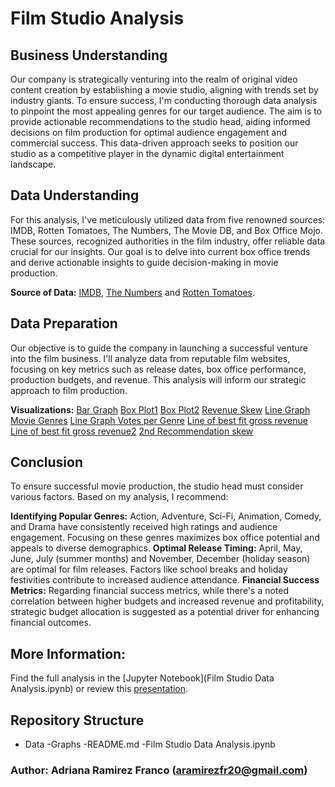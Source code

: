 # Film Studio Analysis

## Business Understanding
Our company is strategically venturing into the realm of original video content creation by establishing a movie studio, aligning with trends set by industry giants. To ensure success, I'm conducting thorough data analysis to pinpoint the most appealing genres for our target audience. The aim is to provide actionable recommendations to the studio head, aiding informed decisions on film production for optimal audience engagement and commercial success. This data-driven approach seeks to position our studio as a competitive player in the dynamic digital entertainment landscape.

## Data Understanding
For this analysis, I've meticulously utilized data from five renowned sources: IMDB, Rotten Tomatoes, The Numbers, The Movie DB, and Box Office Mojo. These sources, recognized authorities in the film industry, offer reliable data crucial for our insights. Our goal is to delve into current box office trends and derive actionable insights to guide decision-making in movie production.

**Source of Data:** [IMDB](https://www.imdb.com), [The Numbers](https://www.the-numbers.com) and [Rotten Tomatoes](https://www.rottentomatoes.com).

## Data Preparation
Our objective is to guide the company in launching a successful venture into the film business. I'll analyze data from reputable film websites, focusing on key metrics such as release dates, box office performance, production budgets, and revenue. This analysis will inform our strategic approach to film production.

**Visualizations:**
[Bar Graph](./Graphs/bargraph_month.png)
[Box Plot1](./Graphs/boxoffice_plot.png)
[Box Plot2](./Graphs/boxplot_grossrevenue.png)
[Revenue Skew](./Graphs/grossrevenue_barskew.png)
[Line Graph Movie Genres](./Graphs/line_rating_genre.png)
[Line Graph Votes per Genre](./Graphs/line_votes_genre.png)
[Line of best fit gross revenue](./Graphs/linefit_gross.png)
[Line of best fit gross revenue2](./Graphs/linefit_gross2.png)
[2nd Recommendation skew](./Graphs/rec2skew.png)

## Conclusion
To ensure successful movie production, the studio head must consider various factors. Based on my analysis, I recommend:

**Identifying Popular Genres:** Action, Adventure, Sci-Fi, Animation, Comedy, and Drama have consistently received high ratings and audience engagement. Focusing on these genres maximizes box office potential and appeals to diverse demographics.
**Optimal Release Timing:** April, May, June, July (summer months) and November, December (holiday season) are optimal for film releases. Factors like school breaks and holiday festivities contribute to increased audience attendance.
**Financial Success Metrics:** Regarding financial success metrics, while there's a noted correlation between higher budgets and increased revenue and profitability, strategic budget allocation is suggested as a potential driver for enhancing financial outcomes.

## More Information:
Find the full analysis in the [Jupyter Notebook](Film Studio Data Analysis.ipynb) or review this [presentation](FilmStudioDataAnalysis.pdf).

## Repository Structure
- Data
-Graphs
-README.md
-Film Studio Data Analysis.ipynb

### Author: Adriana Ramirez Franco (aramirezfr20@gmail.com)
